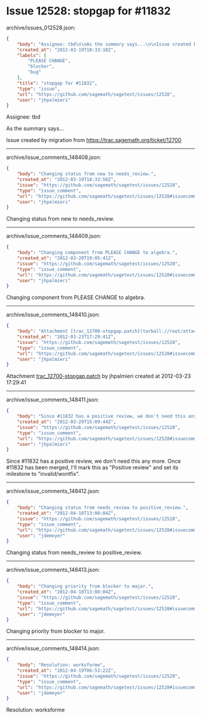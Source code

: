# Issue 12528: stopgap for #11832

archive/issues_012528.json:
```json
{
    "body": "Assignee: tbd\n\nAs the summary says...\n\nIssue created by migration from https://trac.sagemath.org/ticket/12700\n\n",
    "created_at": "2012-03-19T18:33:10Z",
    "labels": [
        "PLEASE CHANGE",
        "blocker",
        "bug"
    ],
    "title": "stopgap for #11832",
    "type": "issue",
    "url": "https://github.com/sagemath/sagetest/issues/12528",
    "user": "jhpalmieri"
}
```
Assignee: tbd

As the summary says...

Issue created by migration from https://trac.sagemath.org/ticket/12700





---

archive/issue_comments_148408.json:
```json
{
    "body": "Changing status from new to needs_review.",
    "created_at": "2012-03-19T18:33:56Z",
    "issue": "https://github.com/sagemath/sagetest/issues/12528",
    "type": "issue_comment",
    "url": "https://github.com/sagemath/sagetest/issues/12528#issuecomment-148408",
    "user": "jhpalmieri"
}
```

Changing status from new to needs_review.



---

archive/issue_comments_148409.json:
```json
{
    "body": "Changing component from PLEASE CHANGE to algebra.",
    "created_at": "2012-03-20T19:05:41Z",
    "issue": "https://github.com/sagemath/sagetest/issues/12528",
    "type": "issue_comment",
    "url": "https://github.com/sagemath/sagetest/issues/12528#issuecomment-148409",
    "user": "jhpalmieri"
}
```

Changing component from PLEASE CHANGE to algebra.



---

archive/issue_comments_148410.json:
```json
{
    "body": "Attachment [trac_12700-stopgap.patch](tarball://root/attachments/some-uuid/ticket12700/trac_12700-stopgap.patch) by jhpalmieri created at 2012-03-23 17:29:41",
    "created_at": "2012-03-23T17:29:41Z",
    "issue": "https://github.com/sagemath/sagetest/issues/12528",
    "type": "issue_comment",
    "url": "https://github.com/sagemath/sagetest/issues/12528#issuecomment-148410",
    "user": "jhpalmieri"
}
```

Attachment [trac_12700-stopgap.patch](tarball://root/attachments/some-uuid/ticket12700/trac_12700-stopgap.patch) by jhpalmieri created at 2012-03-23 17:29:41



---

archive/issue_comments_148411.json:
```json
{
    "body": "Since #11832 has a positive review, we don't need this any more. Once #11832 has been merged, I'll mark this as \"Positive review\" and set its milestone to \"invalid/wontfix\".",
    "created_at": "2012-03-29T15:09:44Z",
    "issue": "https://github.com/sagemath/sagetest/issues/12528",
    "type": "issue_comment",
    "url": "https://github.com/sagemath/sagetest/issues/12528#issuecomment-148411",
    "user": "jhpalmieri"
}
```

Since #11832 has a positive review, we don't need this any more. Once #11832 has been merged, I'll mark this as "Positive review" and set its milestone to "invalid/wontfix".



---

archive/issue_comments_148412.json:
```json
{
    "body": "Changing status from needs_review to positive_review.",
    "created_at": "2012-04-10T13:08:04Z",
    "issue": "https://github.com/sagemath/sagetest/issues/12528",
    "type": "issue_comment",
    "url": "https://github.com/sagemath/sagetest/issues/12528#issuecomment-148412",
    "user": "jdemeyer"
}
```

Changing status from needs_review to positive_review.



---

archive/issue_comments_148413.json:
```json
{
    "body": "Changing priority from blocker to major.",
    "created_at": "2012-04-10T13:08:04Z",
    "issue": "https://github.com/sagemath/sagetest/issues/12528",
    "type": "issue_comment",
    "url": "https://github.com/sagemath/sagetest/issues/12528#issuecomment-148413",
    "user": "jdemeyer"
}
```

Changing priority from blocker to major.



---

archive/issue_comments_148414.json:
```json
{
    "body": "Resolution: worksforme",
    "created_at": "2012-04-19T06:53:22Z",
    "issue": "https://github.com/sagemath/sagetest/issues/12528",
    "type": "issue_comment",
    "url": "https://github.com/sagemath/sagetest/issues/12528#issuecomment-148414",
    "user": "jdemeyer"
}
```

Resolution: worksforme
